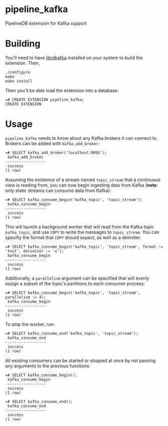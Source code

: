 # pipeline_kafka

PipelineDB extension for Kafka support

# Building

You'll need to have [librdkafka](https://github.com/edenhill/librdkafka) installed on your system to build the extension. Then,


```
./configure
make
make install
```

Then you'll be able load the extension into a database:

```
=# CREATE EXTENSION pipeline_kafka;
CREATE EXTENSION
```

# Usage

`pipeline_kafka` needs to know about any Kafka brokers it can connect to. Brokers can be added with `kafka_add_broker`:

```
=# SELECT kafka_add_broker('localhost:9092');
 kafka_add_broker
------------------
 success
(1 row)
```

Assuming the existence of a stream named `topic_stream` that a continuous view is reading from, you can now begin ingesting data from Kafka (**note**: only static streams can consume data from Kafka):

```
=# SELECT kafka_consume_begin('kafka_topic', 'topic_stream');
 kafka_consume_begin
------------------
 success
(1 row)
```

This will launch a background worker that will read from the Kafka topic `kafka_topic`, and use `COPY` to write the messages to `topic_stream`. You can specifiy the format that `COPY` should expect, as well as a delimiter:

```
=# SELECT kafka_consume_begin('kafka_topic', 'topic_stream', format := 'text', delimiter := 'x');
 kafka_consume_begin
------------------
 success
(1 row)
```

Additionally, a `parallelism` argument can be specified that will evenly assign a subset of the topic's partitions to each consumer process:

```
=# SELECT kafka_consume_begin('kafka_topic', 'topic_stream', parallelism := 4);
 kafka_consume_begin
------------------
 success
(1 row)
```


To stop the worker, run:

```
=# SELECT kafka_consume_end('kafka_topic', 'topic_stream');
 kafka_consume_end
------------------
 success
(1 row)
```

All existing consumers can be started or stopped at once by not passing any arguments to the previous functions:

```
=# SELECT kafka_consume_begin();
 kafka_consume_begin
------------------
 success
(1 row)

=# SELECT kafka_consume_end();
 kafka_consume_end
------------------
 success
(1 row)
```
